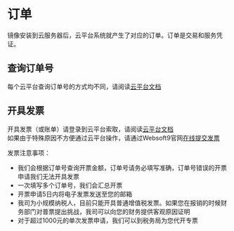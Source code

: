 # 订单

镜像安装到云服务器后，云平台系统就产生了对应的订单。订单是交易和服务凭证。

## 查询订单号

每个云平台查询订单号的方式均不同，请阅读[云平台文档](/zh/tech-instance.md)

## 开具发票

开具发票（或账单）请登录到云平台索取，请阅读[云平台文档](/zh/tech-instance.md)  
如果由于特殊原因不方便通过云平台操作，请通过Websoft9官网[在线提交发票](http://www.websoft9.com/apply-invoice)

发票注意事项：

* 我们会根据订单号查询开票金额，订单号请务必填写准确，订单号错误的开票申请我们无法开具发票
* 一次填写多个订单号，我们会汇总开票
* 开票申请5日内将电子发票发送至您的邮箱
* 我司为小规模纳税人，目前只能开具普通增值税发票。如果您在报销的时候财务部门对普票提出挑战，我司可以向您的财务提供客观原因证明
* 对于超过1000元的单次发票申请，我们可以到税务局为您代开专票
